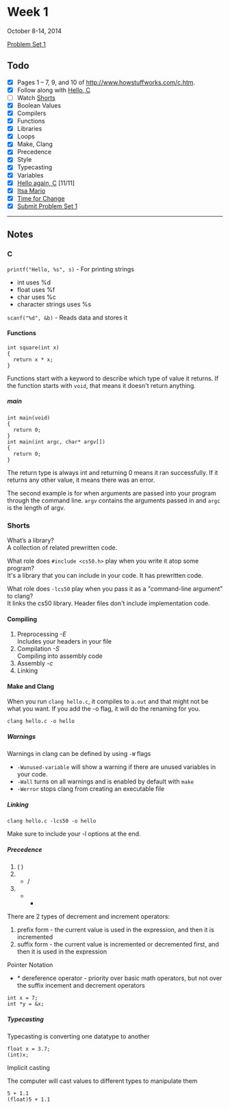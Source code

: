 # Week 1
October 8-14, 2014

[Problem Set 1](http://cdn.cs50.net/2015/x/psets/1/pset1/pset1.html)

## Todo
- [x] Pages 1 – 7, 9, and 10 of http://www.howstuffworks.com/c.htm.
- [x] Follow along with [Hello, C](http://cdn.cs50.net/2015/x/psets/1/pset1/pset1.html#hello_c)
- [ ] Watch [Shorts](http://cdn.cs50.net/2015/x/psets/1/pset1/pset1.html#shorts)
 - [x] Boolean Values
 - [x] Compilers
 - [x] Functions
 - [x] Libraries
 - [x] Loops
 - [x] Make, Clang
 - [x] Precedence
 - [x] Style
 - [x] Typecasting
 - [x] Variables
- [x] [Hello again, C](http://cdn.cs50.net/2015/x/psets/1/pset1/pset1.html#hello_again_c) [11/11]
- [x] [Itsa Mario](http://cdn.cs50.net/2015/x/psets/1/pset1/pset1.html#itsa_mario)
- [x] [Time for Change](http://cdn.cs50.net/2015/x/psets/1/pset1/pset1.html#time_for_change)
- [x] [Submit Problem Set 1](http://cdn.cs50.net/2015/x/psets/1/pset1/pset1.html#how_to_submit)

---

## Notes

### C
<code>printf("Hello, %s", s)</code> - For printing strings
- int uses %d
- float uses %f
- char uses %c
- character strings uses %s

<code>scanf("%d", &b)</code> - Reads data and stores it

#### Functions

```
int square(int x)
{
  return x * x;
}
```

Functions start with a keyword to describe which type of value it returns. If the function starts with <code>void</code>, that means it doesn't return anything.

##### main

```
int main(void)
{
  return 0;
}
int main(int argc, char* argv[])
{
  return 0;
}
```
The return type is always int and returning 0 means it ran successfully. If it returns any other value, it means there was an error.

The second example is for when arguments are passed into your program through the command line. <code>argv</code> contains the arguments passed in and <code>argc</code> is the length of argv.

### Shorts

What’s a library? <br>
A collection of related prewritten code.

What role does ```#include <cs50.h>``` play when you write it atop some program? <br>
It's a library that you can include in your code. It has prewritten code.

What role does ```-lcs50``` play when you pass it as a "command-line argument" to clang? <br>
It links the cs50 library. Header files don't include implementation code.

#### Compiling
1. Preprocessing <i>-E</i> <br>
Includes your headers in your file
2. Compilation <i>-S</i> <br>
Compiling into assembly code
3. Assembly <i>-c</i>
4. Linking

#### Make and Clang

When you run <code>clang hello.c</code>, it compiles to <code>a.out</code> and that might not be what you want. If you add the -o flag, it will do the renaming for you.

```
clang hello.c -o hello
```

##### Warnings
Warnings in clang can be defined by using <code>-W</code> flags

- <code>-Wunused-variable</code> will show a warning if there are unused variables in your code.
- <code>-Wall</code> turns on all warnings and is enabled by default with <code>make</code>
- <code>-Werror</code> stops clang from creating an executable file

##### Linking

```
clang hello.c -lcs50 -o hello
```

Make sure to include your -l options at the end.

##### Precedence

1. ( )
2. * /
3. + -

There are 2 types of decrement and increment operators:
1. prefix form - the current value is used in the expression, and then it is incremented
2. suffix form - the current value is incremented or decremented first, and then it is used in the expression

Pointer Notation
- \* dereference operator - priority over basic math operators, but not over the suffix incement and decrement operators

```
int x = 7;
int *y = &x;
```

##### Typecasting

Typecasting is converting one datatype to another

```
float x = 3.7;
(int)x;
```

Implicit casting

The computer will cast values to different types to manipulate them

```
5 + 1.1
(float)5 + 1.1
```
